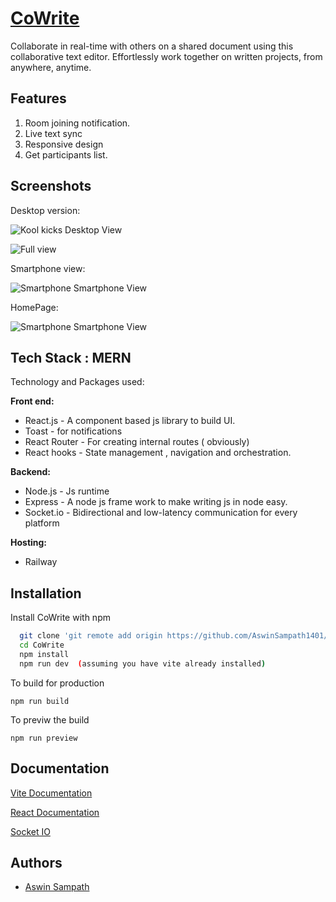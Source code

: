 
# [CoWrite](https://cowrite-production.up.railway.app/)
Collaborate in real-time with others on a shared document using this collaborative text editor. Effortlessly work together on written projects, from anywhere, anytime.



## Features

1. Room joining notification.
2. Live text sync
3. Responsive design
4. Get participants list.


## Screenshots

Desktop version: 

![Kool kicks Desktop View](https://i.postimg.cc/x89N8H3Z/Screenshot-from-2023-04-05-01-26-45.png)

![Full view](https://i.postimg.cc/yxfxNGdJ/Screenshot-from-2023-04-05-01-27-46.png)



Smartphone view:

![Smartphone Smartphone View](https://i.postimg.cc/zB8GFNHb/Screenshot-from-2023-04-05-01-28-24.png)

HomePage:

![Smartphone Smartphone View](https://i.postimg.cc/Wztj51N3/Screenshot-from-2023-04-05-01-29-03.png)


## Tech Stack  : **MERN**

Technology and Packages used:

**Front end:**
- React.js - A component based js library to build UI.
- Toast - for notifications
- React Router - For creating internal routes ( obviously)
- React hooks - State management , navigation and orchestration.

**Backend:**
- Node.js - Js runtime
- Express - A node js frame work to make writing js in node easy.
- Socket.io - Bidirectional and low-latency communication for every platform


**Hosting:**
- Railway


## Installation

Install CoWrite with npm

```bash
  git clone 'git remote add origin https://github.com/AswinSampath1401/CoWrite.git'
  cd CoWrite
  npm install
  npm run dev  (assuming you have vite already installed)
```
To build for production

```
npm run build 

```
To previw the build
```
npm run preview 

```
## Documentation

[Vite Documentation](https://vitejs.dev/guide/)

[React Documentation](https://beta.reactjs.org/learn)

[Socket IO](https://socket.io/)
## Authors

- [Aswin Sampath](https://www.github.com/AswinSampath1401)


